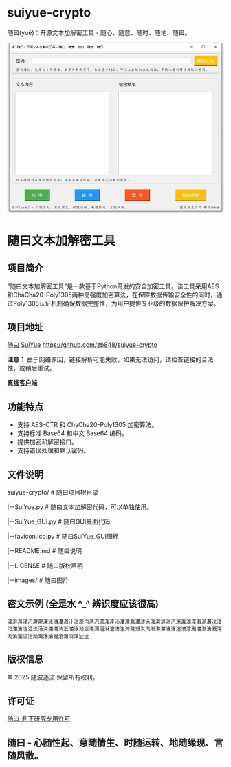 # suiyue-crypto
随曰(yuē)：开源文本加解密工具 - 随心、随意、随时、随地、随曰。

![随曰(yuē)示例图片](images/SuiYue_GUI.jpg "随曰(yuē)界面图")

# 随曰文本加解密工具

## 项目简介
"随曰文本加解密工具"是一款基于Python开发的安全加密工具。该工具采用AES和ChaCha20-Poly1305两种高强度加密算法，在保障数据传输安全性的同时，通过Poly1305认证机制确保数据完整性，为用户提供专业级的数据保护解决方案。

## 项目地址
[随曰 SuiYue](https://github.com/zb848/suiyue-crypto)  https://github.com/zb848/suiyue-crypto

**注意：** 由于网络原因，链接解析可能失败。如果无法访问，请检查链接的合法性，或稍后重试。

[**离线客户端**](https://github.com/zb848/suiyue-crypto/releases)

## 功能特点
- 支持 AES-CTR 和 ChaCha20-Poly1305 加密算法。
- 支持标准 Base64 和中文 Base64 编码。
- 提供加密和解密接口。
- 支持错误处理和默认密码。

## 文件说明
suiyue-crypto/                  # 随曰项目根目录

|--SuiYue.py                    # 随曰文本加解密代码，可以单独使用。

|--SuiYue_GUI.py                # 随曰GUI界面代码

|--favicon.ico.py               # 随曰SuiYue_GUI图标

|--README.md                    # 随曰说明

|--LICENSE                      # 随曰版权声明

|--images/                      # 随曰图片


## 密文示例 (全是水 ^_^ 辨识度应该很高)
```
湋渄漋泽汈溿溿涷泳漙灡漑汁洉漛汮渔汽潇滍浡汤灡涬湚灡澻泳滍潸渄涃汽涷湚滍淳瀫湔濗汷汥汈灡瀹洁溢汷汤潸灡濗涔汦灡泳泑泄濗濔涃淋滵湋滍涔漋瀫汷汽漛濗濗瀹瀹涫溃淳濈灡漛瀹漑湂泑洧灡洉沽泑濈濐瀹湚涫潇洦潬沚沚
```

## 版权信息
© 2025 随波逐流 保留所有权利。

## 许可证
[随曰-私下研究专用许可](https://github.com/zb848/suiyue-crypto?tab=License-1-ov-file#)

## 随曰 - 心随性起、意随情生、时随运转、地随缘现、言随风散。
